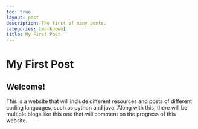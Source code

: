 ```yaml
---
toc: true
layout: post
description: The first of many posts.
categories: [markdown]
title: My First Post
---
```

# My First Post

## Welcome!

This is a website that will include different resources and posts of different coding languages, such as python and java. Along with this, there will be multiple blogs like this one that will comment on the progress of this website.

